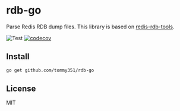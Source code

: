 # rdb-go

Parse Redis RDB dump files. This library is based on [redis-rdb-tools](https://github.com/sripathikrishnan/redis-rdb-tools).

![Test](https://github.com/tommy351/rdb-go/workflows/Test/badge.svg) [![codecov](https://codecov.io/gh/tommy351/rdb-go/branch/master/graph/badge.svg)](https://codecov.io/gh/tommy351/rdb-go)

## Install

```sh
go get github.com/tommy351/rdb-go
```

## License

MIT
